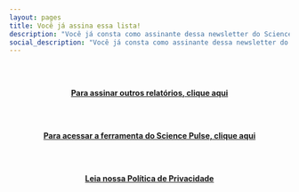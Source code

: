 ```yaml
---
layout: pages
title: Você já assina essa lista!
description: "Você já consta como assinante dessa newsletter do Science Pulse"
social_description: "Você já consta como assinante dessa newsletter do Science Pulse"
---
```


<style>
h4{
text-align:center;
margin-top: 60px
}
</style>

#### [Para assinar outros relatórios, clique aqui](reports)

#### [Para acessar a ferramenta do Science Pulse, clique aqui](app)

#### [Leia nossa Política de Privacidade](../privacidade)

